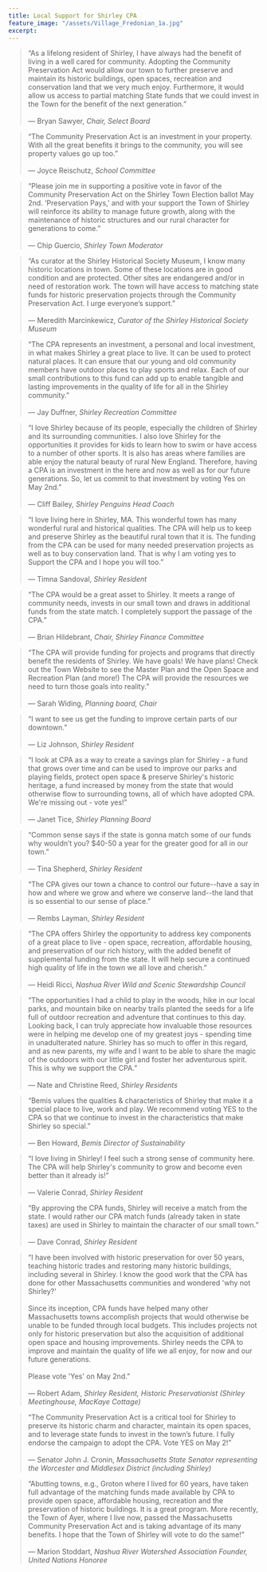 ```yaml
---
title: Local Support for Shirley CPA
feature_image: "/assets/Village_Fredonian_1a.jpg"
excerpt:
---
```


> &ldquo;As a lifelong resident of Shirley, I have always had the benefit of living in a well cared for community. Adopting the Community Preservation Act would allow our town to further preserve and maintain its historic buildings, open spaces, recreation and conservation land that we very much enjoy. Furthermore, it would allow us access to partial matching State funds that we could invest in the Town for the benefit of the next generation.&rdquo;<br><br>
&mdash; <span style="font-style: normal;">Bryan Sawyer</span>, *Chair, Select Board*

> &ldquo;The Community Preservation Act is an investment in your property. With all the great benefits it brings to the community, you will see property values go up too.&rdquo;<br><br>
&mdash; <span style="font-style: normal;">Joyce Reischutz</span>, *School Committee*

> &ldquo;Please join me in supporting a positive vote in favor of the Community Preservation Act on the Shirley Town Election ballot May 2nd. ‘Preservation Pays,’ and with your support the Town of Shirley will reinforce its ability to manage future growth, along with the maintenance of historic structures and our rural character for generations to come.&rdquo;<br><br>
&mdash; <span style="font-style: normal;">Chip Guercio</span>, *Shirley Town Moderator*

> &ldquo;As curator at the Shirley Historical Society Museum, I know many historic locations in town. Some of these locations are in good condition and are protected. Other sites are endangered and/or in need of restoration work. The town will have access to matching state funds for historic preservation projects through the Community Preservation Act. I urge everyone’s support.&rdquo;<br><br>
&mdash; <span style="font-style: normal;">Meredith Marcinkewicz</span>, *Curator of the Shirley Historical Society Museum*

> &ldquo;The CPA represents an investment, a personal and local investment, in what makes Shirley a great place to live. It can be used to protect natural places. It can ensure that our young and old community members have outdoor places to play sports and relax. Each of our small contributions to this fund can add up to enable tangible and lasting improvements in the quality of life for all in the Shirley community.&rdquo;<br><br>
&mdash; <span style="font-style: normal;">Jay Duffner</span>, *Shirley Recreation Committee*

> &ldquo;I love Shirley because of its people, especially the children of Shirley and its surrounding communities. I also love Shirley for the opportunities it provides for kids to learn how to swim or have access to a number of other sports. It is also has areas where families are able enjoy the natural beauty of rural New England. Therefore, having a CPA is an investment in the here and now as well as for our future generations. So, let us commit to that investment by voting Yes on May 2nd.&rdquo;<br><br>
&mdash; <span style="font-style: normal;">Cliff Bailey</span>, *Shirley Penguins Head Coach*

> &ldquo;I love living here in Shirley, MA. This wonderful town has many wonderful rural and historical qualities. The CPA will help us to keep and preserve Shirley as the beautiful rural town that it is. The funding from the CPA can be used for many needed preservation projects as well as to buy conservation land. That is why I am voting yes to Support the CPA and I hope you will too.&rdquo;<br><br>
&mdash; <span style="font-style: normal;">Timna Sandoval</span>, *Shirley Resident*

> &ldquo;The CPA would be a great asset to Shirley. It meets a range of community needs, invests in our small town and draws in additional funds from the state match. I completely support the passage of the CPA.&rdquo;<br><br>
&mdash; <span style="font-style: normal;">Brian Hildebrant</span>, *Chair, Shirley Finance Committee*

> &ldquo;The CPA will provide funding for projects and programs that directly benefit the residents of Shirley. We have goals! We have plans! Check out the Town Website to see the Master Plan and the Open Space and Recreation Plan (and more!) The CPA will provide the resources we need to turn those goals into reality.&rdquo;<br><br>
&mdash; <span style="font-style: normal;">Sarah Widing</span>, *Planning board, Chair*

> &ldquo;I want to see us get the funding to improve certain parts of our downtown.&rdquo;<br><br>
&mdash; <span style="font-style: normal;">Liz Johnson</span>, *Shirley Resident*

> &ldquo;I look at CPA as a way to create a savings plan for Shirley - a fund that grows over time and can be used to improve our parks and playing fields, protect open space & preserve Shirley's historic heritage, a fund increased by money from the state that would otherwise flow to surrounding towns, all of which have adopted CPA. We're missing out - vote yes!&rdquo;<br><br>
&mdash; <span style="font-style: normal;">Janet Tice</span>, *Shirley Planning Board*

> &ldquo;Common sense says if the state is gonna match some of our funds why wouldn’t you? $40-50 a year for the greater good for all in our town.&rdquo;<br><br>
&mdash; <span style="font-style: normal;">Tina Shepherd</span>, *Shirley Resident*

> &ldquo;The CPA gives our town a chance to control our future--have a say in how and where we grow and where we conserve land--the land that is so essential to our sense of place.&rdquo;<br><br>
&mdash; <span style="font-style: normal;">Rembs Layman</span>, *Shirley Resident*

> &ldquo;The CPA offers Shirley the opportunity to address key components of a great place to live - open space, recreation, affordable housing, and preservation of our rich history, with the added benefit of supplemental funding from the state. It will help secure a continued high quality of life in the town we all love and cherish.&rdquo;<br><br>
&mdash; <span style="font-style: normal;">Heidi Ricci</span>, *Nashua River Wild and Scenic Stewardship Council*

> &ldquo;The opportunities I had a child to play in the woods, hike in our local parks, and mountain bike on nearby trails planted the seeds for a life full of outdoor recreation and adventure that continues to this day. Looking back, I can truly appreciate how invaluable those resources were in helping me develop one of my greatest joys - spending time in unadulterated nature. Shirley has so much to offer in this regard, and as new parents, my wife and I want to be able to share the magic of the outdoors with our little girl and foster her adventurous spirit. This is why we support the CPA.&rdquo;<br><br>
&mdash; <span style="font-style: normal;">Nate and Christine Reed</span>, *Shirley Residents*

> &ldquo;Bemis values the qualities & characteristics of Shirley that make it a special place to live, work and play. We recommend voting YES to the CPA so that we continue to invest in the characteristics that make Shirley so special.&rdquo;<br><br>
&mdash; <span style="font-style: normal;">Ben Howard</span>, *Bemis Director of Sustainability*

> &ldquo;I love living in Shirley! I feel such a strong sense of community here. The CPA will help Shirley's community to grow and become even better than it already is!&rdquo;<br><br>
&mdash; <span style="font-style: normal;">Valerie Conrad</span>, *Shirley Resident*

> &ldquo;By approving the CPA funds, Shirley will receive a match from the state. I would rather our CPA match funds (already taken in state taxes) are used in Shirley to maintain the character of our small town.&rdquo;<br><br>
&mdash; <span style="font-style: normal;">Dave Conrad</span>, *Shirley Resident*

> &ldquo;I have been involved with historic preservation for over 50 years, teaching historic trades and restoring many historic buildings, including several in Shirley. I know the good work that the CPA has done for other Massachusetts communities and wondered 'why not Shirley?'<br><br>
Since its inception, CPA funds have helped many other Massachusetts towns accomplish projects that would otherwise be unable to be funded through local budgets. This includes projects not only for historic preservation but also the acquisition of additional open space and housing improvements. Shirley needs the CPA to improve and maintain the quality of life we all enjoy, for now and our future generations.<br><br>Please vote 'Yes' on May 2nd.&rdquo;<br><br>
&mdash; <span style="font-style: normal;">Robert Adam</span>, *Shirley Resident, Historic Preservationist (Shirley Meetinghouse, MacKaye Cottage)*

> &ldquo;The Community Preservation Act is a critical tool for Shirley to preserve its historic charm and character, maintain its open spaces, and to leverage state funds to invest in the town’s future. I fully endorse the campaign to adopt the CPA. Vote YES on May 2!&rdquo;<br><br>
&mdash; <span style="font-style: normal;">Senator John J. Cronin</span>, *Massachusetts State Senator representing the Worcester and Middlesex District (including Shirley)*

> &ldquo;Abutting towns, e.g., Groton where I lived for 60 years, have taken full advantage of the matching funds made available by CPA to provide open space, affordable housing, recreation and the preservation of historic buildings. It is a great program. More recently, the Town of Ayer, where I live now, passed the Massachusetts Community Preservation Act and is taking advantage of its many benefits. I hope that the Town of Shirley will vote to do the same!&rdquo;<br><br>
&mdash; <span style="font-style: normal;">Marion Stoddart</span>, *Nashua River Watershed Association Founder, United Nations Honoree*